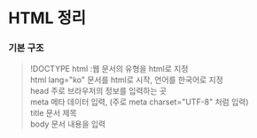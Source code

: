 
# HTML 정리


### 기본 구조
> !DOCTYPE html :웹 문서의 유형을 html로 지정 <br/>
> html lang="ko"	문서를 html로 시작, 언어를 한국어로 지정<br/>
> head	주로 브라우저의 정보를 입력하는 곳<br/>
> meta	메타 데이터 입력, (주로 meta charset="UTF-8" 처럼 입력)<br/>
> title	문서 제목<br/>
> body	문서 내용을 입력
> 


